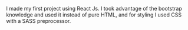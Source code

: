 I made my first project using React Js. I took advantage of the bootstrap knowledge and used it instead of pure HTML, and for styling I used CSS with a SASS preprocessor.
